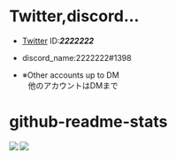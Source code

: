 # Twitter,discord...
- [Twitter](https://mobile.twitter.com/___2222222___)
 ID:___2222222___

- discord_name:2222222#1398

- ※Other accounts up to DM<br> ⠀他のアカウントはDMまで

# github-readme-stats
<a href="https://github.com/anuraghazra/github-readme-stats">
  <img align="left" src="https://github-readme-stats.vercel.app/api?username=2222222-7&count_private=true&show_icons=true" />
  <img align="left" src="https://github-readme-stats.vercel.app/api/top-langs/?username=2222222-7">
</a>

